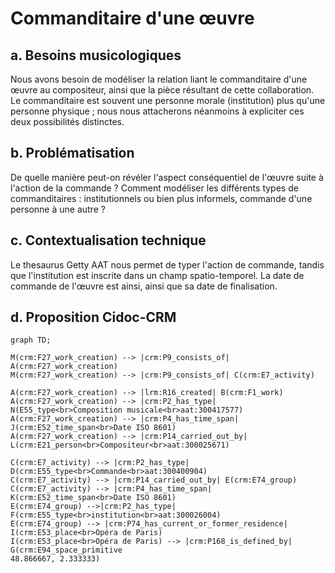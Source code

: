 # Commanditaire d'une œuvre

## a. Besoins musicologiques

Nous avons besoin de modéliser la relation liant le commanditaire d'une œuvre au compositeur, ainsi que la pièce résultant de cette collaboration. Le commanditaire est souvent une personne morale (institution) plus qu'une personne physique ; nous nous attacherons néanmoins à expliciter ces deux possibilités distinctes. 

## b. Problématisation 
 
De quelle manière peut-on révéler l'aspect conséquentiel de l'œuvre suite à l'action de la commande ? Comment modéliser les différents types de commanditaires : institutionnels ou bien plus informels, commande d'une personne à une autre ?

## c. Contextualisation technique

Le thesaurus Getty AAT nous permet de typer l'action de commande, tandis que l'institution est inscrite dans un champ spatio-temporel. La date de commande de l'œuvre est ainsi, ainsi que sa date de finalisation. 

## d. Proposition Cidoc-CRM

```mermaid
graph TD;

M(crm:F27_work_creation) --> |crm:P9_consists_of| A(crm:F27_work_creation)
M(crm:F27_work_creation) --> |crm:P9_consists_of| C(crm:E7_activity)

A(crm:F27_work_creation) --> |lrm:R16_created| B(crm:F1_work)
A(crm:F27_work_creation) --> |crm:P2_has_type| N(E55_type<br>Composition musicale<br>aat:300417577)
A(crm:F27_work_creation) --> |crm:P4_has_time_span| J(crm:E52_time_span<br>Date ISO 8601)
A(crm:F27_work_creation) --> |crm:P14_carried_out_by| L(crm:E21_person<br>Compositeur<br>aat:300025671)

C(crm:E7_activity) --> |crm:P2_has_type| D(crm:E55_type<br>Commande<br>aat:300400904)
C(crm:E7_activity) --> |crm:P14_carried_out_by| E(crm:E74_group)
C(crm:E7_activity) --> |crm:P4_has_time_span| K(crm:E52_time_span<br>Date ISO 8601)
E(crm:E74_group) -->|crm:P2_has_type| F(crm:E55_type<br>institution<br>aat:300026004)
E(crm:E74_group) --> |crm:P74_has_current_or_former_residence| I(crm:E53_place<br>Opéra de Paris)
I(crm:E53_place<br>Opéra de Paris) --> |crm:P168_is_defined_by| G(crm:E94_space_primitive
48.866667, 2.333333)



```

